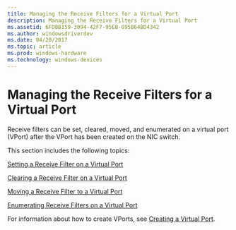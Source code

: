 ```yaml
---
title: Managing the Receive Filters for a Virtual Port
description: Managing the Receive Filters for a Virtual Port
ms.assetid: 6FDBB159-3094-42F7-95EB-695B64BD4342
ms.author: windowsdriverdev
ms.date: 04/20/2017
ms.topic: article
ms.prod: windows-hardware
ms.technology: windows-devices
---
```


# Managing the Receive Filters for a Virtual Port


Receive filters can be set, cleared, moved, and enumerated on a virtual port (VPort) after the VPort has been created on the NIC switch.

This section includes the following topics:

[Setting a Receive Filter on a Virtual Port](setting-a-receive-filter-on-a-virtual-port.md)

[Clearing a Receive Filter on a Virtual Port](clearing-a-receive-filter-on-a-virtual-port.md)

[Moving a Receive Filter to a Virtual Port](moving-a-receive-filter-to-a-virtual-port.md)

[Enumerating Receive Filters on a Virtual Port](enumerating-receive-filters-on-a-virtual-port.md)

For information about how to create VPorts, see [Creating a Virtual Port](creating-a-virtual-port.md).

 

 






